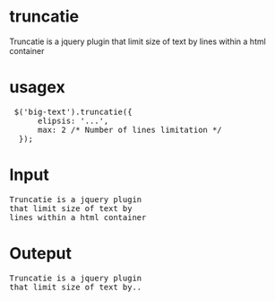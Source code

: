 # truncatie
Truncatie is a jquery plugin that limit size of text by lines within a html container


# usagex
 
 <pre>
 $('big-text').truncatie({
      elipsis: '...',
      max: 2 /* Number of lines limitation */
  });</pre>
  
 
 # Input
<pre>
Truncatie is a jquery plugin
that limit size of text by 
lines within a html container</pre>


 # Outeput 
<pre>
Truncatie is a jquery plugin
that limit size of text by..</pre>
